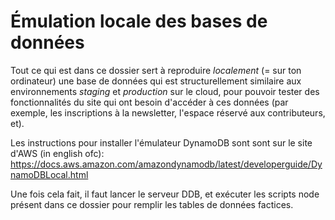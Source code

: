 # Émulation locale des bases de données

Tout ce qui est dans ce dossier sert à reproduire *localement* (= sur ton ordinateur) une base de données qui est structurellement similaire aux environnements *staging* et *production* sur le cloud, pour pouvoir tester des fonctionnalités du site qui ont besoin d'accéder à ces données (par exemple, les inscriptions à la newsletter, l'espace réservé aux contributeurs, et).

Les instructions pour installer l'émulateur DynamoDB sont sont sur le site d'AWS (in english ofc): https://docs.aws.amazon.com/amazondynamodb/latest/developerguide/DynamoDBLocal.html

Une fois cela fait, il faut lancer le serveur DDB, et exécuter les scripts node présent dans ce dossier pour remplir les tables de données factices.

